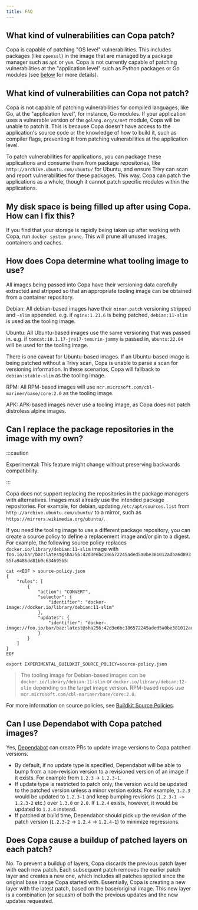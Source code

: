 ```yaml
---
title: FAQ
---
```


## What kind of vulnerabilities can Copa patch?

Copa is capable of patching "OS level" vulnerabilities. This includes packages (like `openssl`) in the image that are managed by a package manager such as `apt` or `yum`. Copa is not currently capable of patching vulnerabilities at the "application level" such as Python packages or Go modules (see [below](#what-kind-of-vulnerabilities-can-copa-not-patch) for more details).


## What kind of vulnerabilities can Copa not patch?

Copa is not capable of patching vulnerabilities for compiled languages, like Go, at the "application level", for instance, Go modules. If your application uses a vulnerable version of the `golang.org/x/net` module, Copa will be unable to patch it. This is because Copa doesn't have access to the application's source code or the knowledge of how to build it, such as compiler flags, preventing it from patching vulnerabilities at the application level.

To patch vulnerabilities for applications, you can package these applications and consume them from package repositories, like `http://archive.ubuntu.com/ubuntu/` for Ubuntu, and ensure Trivy can scan and report vulnerabilities for these packages. This way, Copa can patch the applications as a whole, though it cannot patch specific modules within the applications.

## My disk space is being filled up after using Copa. How can I fix this?

If you find that your storage is rapidly being taken up after working with Copa, run `docker system prune`. This will prune all unused images, containers and caches. 

## How does Copa determine what tooling image to use?

All images being passed into Copa have their versioning data carefully extracted and stripped so that an appropriate tooling image can be obtained from a container repository.

Debian: All debian-based images have their `minor.patch` versioning stripped and `-slim` appended. e.g. if `nginx:1.21.6` is being patched, `debian:11-slim` is used as the tooling image.

Ubuntu: All Ubuntu-based images use the same versioning that was passed in. e.g. if `tomcat:10.1.17-jre17-temurin-jammy` is passed in, `ubuntu:22.04` will be used for the tooling image.

There is one caveat for Ubuntu-based images. If an Ubuntu-based image is being patched without a Trivy scan, Copa is unable to parse a scan for versioning information. In these scenarios, Copa will fallback to `debian:stable-slim` as the tooling image.

RPM: All RPM-based images will use `mcr.microsoft.com/cbl-mariner/base/core:2.0` as the tooling image.

APK: APK-based images never use a tooling image, as Copa does not patch distroless alpine images.

## Can I replace the package repositories in the image with my own?

:::caution

Experimental: This feature might change without preserving backwards compatibility.

:::

Copa does not support replacing the repositories in the package managers with alternatives. Images must already use the intended package repositories. For example, for debian, updating `/etc/apt/sources.list` from `http://archive.ubuntu.com/ubuntu/` to a mirror, such as `https://mirrors.wikimedia.org/ubuntu/`.

If you need the tooling image to use a different package repository, you can create a source policy to define a replacement image and/or pin to a digest. For example, the following source policy replaces `docker.io/library/debian:11-slim` image with `foo.io/bar/baz:latest@sha256:42d3e6bc186572245aded5a0be381012adba6d89355fa9486dd81b0c634695b5`:

```shell
cat <<EOF > source-policy.json
{
    "rules": [
        {
            "action": "CONVERT",
            "selector": {
                "identifier": "docker-image://docker.io/library/debian:11-slim"
            },
            "updates": {
                "identifier": "docker-image://foo.io/bar/baz:latest@sha256:42d3e6bc186572245aded5a0be381012adba6d89355fa9486dd81b0c634695b5"
            }
        }
    ]
}
EOF

export EXPERIMENTAL_BUILDKIT_SOURCE_POLICY=source-policy.json
```

> The tooling image for Debian-based images can be `docker.io/library/debian:11-slim` or `docker.io/library/debian:12-slim` depending on the target image version. RPM-based repos use `mcr.microsoft.com/cbl-mariner/base/core:2.0`.

For more information on source policies, see [Buildkit Source Policies](https://docs.docker.com/build/building/env-vars/#experimental_buildkit_source_policy).

## Can I use Dependabot with Copa patched images?

Yes, [Dependabot](https://docs.github.com/en/code-security/dependabot) can create PRs to update image versions to Copa patched versions.

- By default, if no update type is specified, Dependabot will be able to bump from a non-revision version to a revisioned version of an image if it exists. For example from `1.2.3` -> `1.2.3-1`.
- If update type is restricted to patch only, the version would be updated to the patched version unless a minor version exists. For example, `1.2.3` would be updated to `1.2.3-1` and keep bumping revisions (`1.2.3-1 -> 1.2.3-2` etc.) over `1.3.0` or `2.0`. If `1.2.4` exists, however, it would be updated to `1.2.4` instead.
- If patched at build time, Dependabot should pick up the revision of the patch version (`1.2.3-2` -> `1.2.4` -> `1.2.4-1`) to minimize regressions.

## Does Copa cause a buildup of patched layers on each patch?
No. To prevent a buildup of layers, Copa discards the previous patch layer with each new patch. Each subsequent patch removes the earlier patch layer and creates a new one, which includes all patches applied since the original base image Copa started with. Essentially, Copa is creating a new layer with the latest patch, based on the base/original image. This new layer is a combination (or squash) of both the previous updates and the new updates requested.
